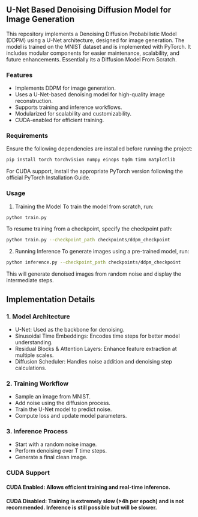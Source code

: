 ## U-Net Based Denoising Diffusion Model for Image Generation
This repository implements a Denoising Diffusion Probabilistic Model (DDPM) using a U-Net architecture, designed for image generation. The model is trained on the MNIST dataset and is implemented with PyTorch. It includes modular components for easier maintenance, scalability, and future enhancements. Essentially its a Diffusion Model From Scratch.

### Features

* Implements DDPM for image generation.
* Uses a U-Net-based denoising model for high-quality image reconstruction.
* Supports training and inference workflows.
* Modularized for scalability and customizability.
* CUDA-enabled for efficient training.

### Requirements

Ensure the following dependencies are installed before running the project:

```bash
pip install torch torchvision numpy einops tqdm timm matplotlib
```

For CUDA support, install the appropriate PyTorch version following the official PyTorch Installation Guide.

### Usage

1. Training the Model
To train the model from scratch, run:

```bash
python train.py
```
To resume training from a checkpoint, specify the checkpoint path:

```bash
python train.py --checkpoint_path checkpoints/ddpm_checkpoint
```

2. Running Inference
To generate images using a pre-trained model, run:

```bash
python inference.py --checkpoint_path checkpoints/ddpm_checkpoint
```

This will generate denoised images from random noise and display the intermediate steps.

## Implementation Details
### 1. Model Architecture
* U-Net: Used as the backbone for denoising.
* Sinusoidal Time Embeddings: Encodes time steps for better model understanding.
* Residual Blocks & Attention Layers: Enhance feature extraction at multiple scales.
* Diffusion Scheduler: Handles noise addition and denoising step calculations.

### 2. Training Workflow
* Sample an image from MNIST.
* Add noise using the diffusion process.
* Train the U-Net model to predict noise.
* Compute loss and update model parameters.

### 3. Inference Process
* Start with a random noise image.
* Perform denoising over T time steps.
* Generate a final clean image.

### CUDA Support

#### CUDA Enabled: Allows efficient training and real-time inference.

#### CUDA Disabled: Training is extremely slow (>4h per epoch) and is not recommended. Inference is still possible but will be slower.

